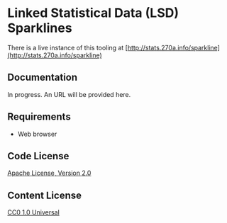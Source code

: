 # Linked Statistical Data (LSD) Sparklines

There is a live instance of this tooling at [http://stats.270a.info/sparkline](http://stats.270a.info/sparkline)

## Documentation
In progress. An URL will be provided here.


## Requirements
* Web browser

## Code License
[Apache License, Version 2.0](http://www.apache.org/licenses/LICENSE-2.0)

## Content License
[CC0 1.0 Universal](http://creativecommons.org/publicdomain/zero/1.0/)
